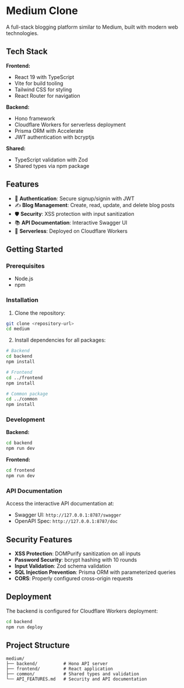 # Medium Clone

A full-stack blogging platform similar to Medium, built with modern web technologies.

## Tech Stack

**Frontend:**
- React 19 with TypeScript
- Vite for build tooling
- Tailwind CSS for styling
- React Router for navigation

**Backend:**
- Hono framework
- Cloudflare Workers for serverless deployment
- Prisma ORM with Accelerate
- JWT authentication with bcryptjs

**Shared:**
- TypeScript validation with Zod
- Shared types via npm package

## Features

- 🔐 **Authentication**: Secure signup/signin with JWT
- ✍️ **Blog Management**: Create, read, update, and delete blog posts
- 🛡️ **Security**: XSS protection with input sanitization
- 📚 **API Documentation**: Interactive Swagger UI
- 🚀 **Serverless**: Deployed on Cloudflare Workers

## Getting Started

### Prerequisites
- Node.js
- npm

### Installation

1. Clone the repository:
```bash
git clone <repository-url>
cd medium
```

2. Install dependencies for all packages:
```bash
# Backend
cd backend
npm install

# Frontend
cd ../frontend
npm install

# Common package
cd ../common
npm install
```

### Development

**Backend:**
```bash
cd backend
npm run dev
```

**Frontend:**
```bash
cd frontend
npm run dev
```

### API Documentation

Access the interactive API documentation at:
- Swagger UI: `http://127.0.0.1:8787/swagger`
- OpenAPI Spec: `http://127.0.0.1:8787/doc`

## Security Features

- **XSS Protection**: DOMPurify sanitization on all inputs
- **Password Security**: bcrypt hashing with 10 rounds
- **Input Validation**: Zod schema validation
- **SQL Injection Prevention**: Prisma ORM with parameterized queries
- **CORS**: Properly configured cross-origin requests

## Deployment

The backend is configured for Cloudflare Workers deployment:

```bash
cd backend
npm run deploy
```

## Project Structure

```
medium/
├── backend/          # Hono API server
├── frontend/         # React application
├── common/           # Shared types and validation
└── API_FEATURES.md   # Security and API documentation
```